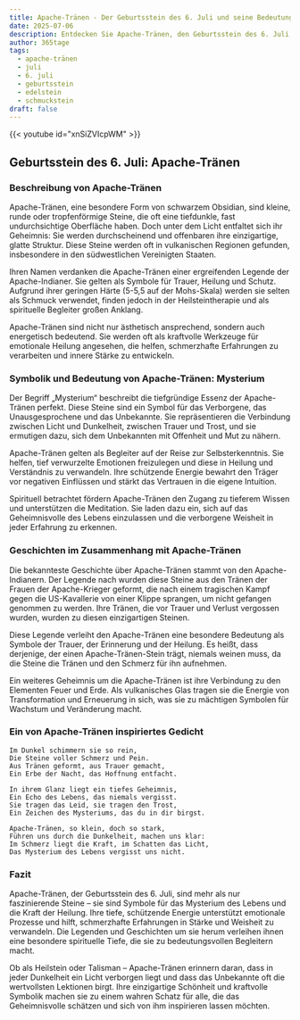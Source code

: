 ```yaml
---
title: Apache-Tränen - Der Geburtsstein des 6. Juli und seine Bedeutung
date: 2025-07-06
description: Entdecken Sie Apache-Tränen, den Geburtsstein des 6. Juli, der Mysterium symbolisiert. Seine Symbolik und Geschichte werden Sie inspirieren.
author: 365tage
tags:
  - apache-tränen
  - juli
  - 6. juli
  - geburtsstein
  - edelstein
  - schmuckstein
draft: false
---
```


{{< youtube id="xnSiZVIcpWM" >}}

## Geburtsstein des 6. Juli: Apache-Tränen

### Beschreibung von Apache-Tränen

Apache-Tränen, eine besondere Form von schwarzem Obsidian, sind kleine, runde oder tropfenförmige Steine, die oft eine tiefdunkle, fast undurchsichtige Oberfläche haben. Doch unter dem Licht entfaltet sich ihr Geheimnis: Sie werden durchscheinend und offenbaren ihre einzigartige, glatte Struktur. Diese Steine werden oft in vulkanischen Regionen gefunden, insbesondere in den südwestlichen Vereinigten Staaten.

Ihren Namen verdanken die Apache-Tränen einer ergreifenden Legende der Apache-Indianer. Sie gelten als Symbole für Trauer, Heilung und Schutz. Aufgrund ihrer geringen Härte (5-5,5 auf der Mohs-Skala) werden sie selten als Schmuck verwendet, finden jedoch in der Heilsteintherapie und als spirituelle Begleiter großen Anklang.

Apache-Tränen sind nicht nur ästhetisch ansprechend, sondern auch energetisch bedeutend. Sie werden oft als kraftvolle Werkzeuge für emotionale Heilung angesehen, die helfen, schmerzhafte Erfahrungen zu verarbeiten und innere Stärke zu entwickeln.

### Symbolik und Bedeutung von Apache-Tränen: Mysterium

Der Begriff „Mysterium“ beschreibt die tiefgründige Essenz der Apache-Tränen perfekt. Diese Steine sind ein Symbol für das Verborgene, das Unausgesprochene und das Unbekannte. Sie repräsentieren die Verbindung zwischen Licht und Dunkelheit, zwischen Trauer und Trost, und sie ermutigen dazu, sich dem Unbekannten mit Offenheit und Mut zu nähern.

Apache-Tränen gelten als Begleiter auf der Reise zur Selbsterkenntnis. Sie helfen, tief verwurzelte Emotionen freizulegen und diese in Heilung und Verständnis zu verwandeln. Ihre schützende Energie bewahrt den Träger vor negativen Einflüssen und stärkt das Vertrauen in die eigene Intuition.

Spirituell betrachtet fördern Apache-Tränen den Zugang zu tieferem Wissen und unterstützen die Meditation. Sie laden dazu ein, sich auf das Geheimnisvolle des Lebens einzulassen und die verborgene Weisheit in jeder Erfahrung zu erkennen.

### Geschichten im Zusammenhang mit Apache-Tränen

Die bekannteste Geschichte über Apache-Tränen stammt von den Apache-Indianern. Der Legende nach wurden diese Steine aus den Tränen der Frauen der Apache-Krieger geformt, die nach einem tragischen Kampf gegen die US-Kavallerie von einer Klippe sprangen, um nicht gefangen genommen zu werden. Ihre Tränen, die vor Trauer und Verlust vergossen wurden, wurden zu diesen einzigartigen Steinen.

Diese Legende verleiht den Apache-Tränen eine besondere Bedeutung als Symbole der Trauer, der Erinnerung und der Heilung. Es heißt, dass derjenige, der einen Apache-Tränen-Stein trägt, niemals weinen muss, da die Steine die Tränen und den Schmerz für ihn aufnehmen.

Ein weiteres Geheimnis um die Apache-Tränen ist ihre Verbindung zu den Elementen Feuer und Erde. Als vulkanisches Glas tragen sie die Energie von Transformation und Erneuerung in sich, was sie zu mächtigen Symbolen für Wachstum und Veränderung macht.

### Ein von Apache-Tränen inspiriertes Gedicht

```
Im Dunkel schimmern sie so rein,  
Die Steine voller Schmerz und Pein.  
Aus Tränen geformt, aus Trauer gemacht,  
Ein Erbe der Nacht, das Hoffnung entfacht.  

In ihrem Glanz liegt ein tiefes Geheimnis,  
Ein Echo des Lebens, das niemals vergisst.  
Sie tragen das Leid, sie tragen den Trost,  
Ein Zeichen des Mysteriums, das du in dir birgst.  

Apache-Tränen, so klein, doch so stark,  
Führen uns durch die Dunkelheit, machen uns klar:  
Im Schmerz liegt die Kraft, im Schatten das Licht,  
Das Mysterium des Lebens vergisst uns nicht.  
```

### Fazit

Apache-Tränen, der Geburtsstein des 6. Juli, sind mehr als nur faszinierende Steine – sie sind Symbole für das Mysterium des Lebens und die Kraft der Heilung. Ihre tiefe, schützende Energie unterstützt emotionale Prozesse und hilft, schmerzhafte Erfahrungen in Stärke und Weisheit zu verwandeln. Die Legenden und Geschichten um sie herum verleihen ihnen eine besondere spirituelle Tiefe, die sie zu bedeutungsvollen Begleitern macht.

Ob als Heilstein oder Talisman – Apache-Tränen erinnern daran, dass in jeder Dunkelheit ein Licht verborgen liegt und dass das Unbekannte oft die wertvollsten Lektionen birgt. Ihre einzigartige Schönheit und kraftvolle Symbolik machen sie zu einem wahren Schatz für alle, die das Geheimnisvolle schätzen und sich von ihm inspirieren lassen möchten.
